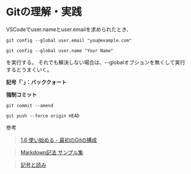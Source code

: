 # Gitの理解・実践

VSCodeでuser.nameとuser.emailを求められたとき、

`git config --global user.email "you@example.com"`

`git config --global user.name "Your Name"`

を実行する。
それでも解決しない場合は、--globalオプションを無くして実行するとうまくいく。

__記号「`」：バッククォート__

__強制コミット__

`git commit --amend`

`git push --force origin HEAD`

参考
>[1.6 使い始める - 最初のGitの構成](https://git-scm.com/book/ja/v2/%E4%BD%BF%E3%81%84%E5%A7%8B%E3%82%81%E3%82%8B-%E6%9C%80%E5%88%9D%E3%81%AEGit%E3%81%AE%E6%A7%8B%E6%88%90)

>[Markdown記法 サンプル集](https://qiita.com/tbpgr/items/989c6badefff69377da7)

>[記号と読み](http://www.asahi-net.or.jp/~jh3m-fjym/kigou/kigou.html)